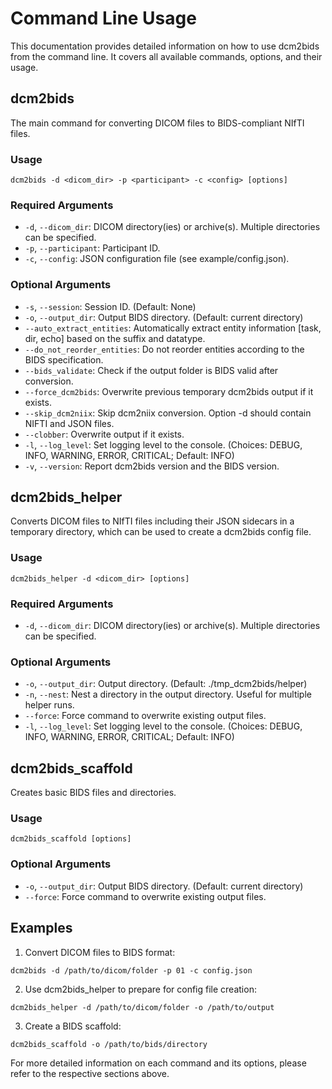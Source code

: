 # Command Line Usage

This documentation provides detailed information on how to use dcm2bids from the command line. It covers all available commands, options, and their usage.

## dcm2bids

The main command for converting DICOM files to BIDS-compliant NIfTI files.

### Usage

```
dcm2bids -d <dicom_dir> -p <participant> -c <config> [options]
```

### Required Arguments

- `-d`, `--dicom_dir`: DICOM directory(ies) or archive(s). Multiple directories can be specified.
- `-p`, `--participant`: Participant ID.
- `-c`, `--config`: JSON configuration file (see example/config.json).

### Optional Arguments

- `-s`, `--session`: Session ID. (Default: None)
- `-o`, `--output_dir`: Output BIDS directory. (Default: current directory)
- `--auto_extract_entities`: Automatically extract entity information [task, dir, echo] based on the suffix and datatype.
- `--do_not_reorder_entities`: Do not reorder entities according to the BIDS specification.
- `--bids_validate`: Check if the output folder is BIDS valid after conversion.
- `--force_dcm2bids`: Overwrite previous temporary dcm2bids output if it exists.
- `--skip_dcm2niix`: Skip dcm2niix conversion. Option -d should contain NIFTI and JSON files.
- `--clobber`: Overwrite output if it exists.
- `-l`, `--log_level`: Set logging level to the console. (Choices: DEBUG, INFO, WARNING, ERROR, CRITICAL; Default: INFO)
- `-v`, `--version`: Report dcm2bids version and the BIDS version.

## dcm2bids_helper

Converts DICOM files to NIfTI files including their JSON sidecars in a temporary directory, which can be used to create a dcm2bids config file.

### Usage

```
dcm2bids_helper -d <dicom_dir> [options]
```

### Required Arguments

- `-d`, `--dicom_dir`: DICOM directory(ies) or archive(s). Multiple directories can be specified.

### Optional Arguments

- `-o`, `--output_dir`: Output directory. (Default: ./tmp_dcm2bids/helper)
- `-n`, `--nest`: Nest a directory in the output directory. Useful for multiple helper runs.
- `--force`: Force command to overwrite existing output files.
- `-l`, `--log_level`: Set logging level to the console. (Choices: DEBUG, INFO, WARNING, ERROR, CRITICAL; Default: INFO)

## dcm2bids_scaffold

Creates basic BIDS files and directories.

### Usage

```
dcm2bids_scaffold [options]
```

### Optional Arguments

- `-o`, `--output_dir`: Output BIDS directory. (Default: current directory)
- `--force`: Force command to overwrite existing output files.

## Examples

1. Convert DICOM files to BIDS format:

```
dcm2bids -d /path/to/dicom/folder -p 01 -c config.json
```

2. Use dcm2bids_helper to prepare for config file creation:

```
dcm2bids_helper -d /path/to/dicom/folder -o /path/to/output
```

3. Create a BIDS scaffold:

```
dcm2bids_scaffold -o /path/to/bids/directory
```

For more detailed information on each command and its options, please refer to the respective sections above.